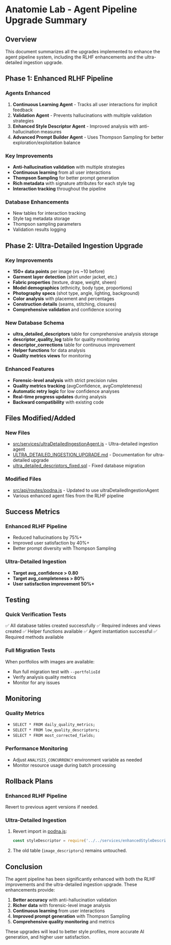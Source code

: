 # Anatomie Lab - Agent Pipeline Upgrade Summary

## Overview
This document summarizes all the upgrades implemented to enhance the agent pipeline system, including the RLHF enhancements and the ultra-detailed ingestion upgrade.

## Phase 1: Enhanced RLHF Pipeline

### Agents Enhanced
1. **Continuous Learning Agent** - Tracks all user interactions for implicit feedback
2. **Validation Agent** - Prevents hallucinations with multiple validation strategies
3. **Enhanced Style Descriptor Agent** - Improved analysis with anti-hallucination measures
4. **Advanced Prompt Builder Agent** - Uses Thompson Sampling for better exploration/exploitation balance

### Key Improvements
- **Anti-hallucination validation** with multiple strategies
- **Continuous learning** from all user interactions
- **Thompson Sampling** for better prompt generation
- **Rich metadata** with signature attributes for each style tag
- **Interaction tracking** throughout the pipeline

### Database Enhancements
- New tables for interaction tracking
- Style tag metadata storage
- Thompson sampling parameters
- Validation results logging

## Phase 2: Ultra-Detailed Ingestion Upgrade

### Key Improvements
- **150+ data points** per image (vs ~10 before)
- **Garment layer detection** (shirt under jacket, etc.)
- **Fabric properties** (texture, drape, weight, sheen)
- **Model demographics** (ethnicity, body type, proportions)
- **Photography specs** (shot type, angle, lighting, background)
- **Color analysis** with placement and percentages
- **Construction details** (seams, stitching, closures)
- **Comprehensive validation** and confidence scoring

### New Database Schema
- **ultra_detailed_descriptors** table for comprehensive analysis storage
- **descriptor_quality_log** table for quality monitoring
- **descriptor_corrections** table for continuous improvement
- **Helper functions** for data analysis
- **Quality metrics views** for monitoring

### Enhanced Features
- **Forensic-level analysis** with strict precision rules
- **Quality metrics tracking** (avgConfidence, avgCompleteness)
- **Automatic retry logic** for low confidence analyses
- **Real-time progress updates** during analysis
- **Backward compatibility** with existing code

## Files Modified/Added

### New Files
- [src/services/ultraDetailedIngestionAgent.js](file:///Users/esosaimafidon/Documents/GitHub/anatomie-lab/src/services/ultraDetailedIngestionAgent.js) - Ultra-detailed ingestion agent
- [ULTRA_DETAILED_INGESTION_UPGRADE.md](file:///Users/esosaimafidon/Documents/GitHub/anatomie-lab/ULTRA_DETAILED_INGESTION_UPGRADE.md) - Documentation for ultra-detailed upgrade
- [ultra_detailed_descriptors_fixed.sql](file:///Users/esosaimafidon/Documents/GitHub/anatomie-lab/ultra_detailed_descriptors_fixed.sql) - Fixed database migration

### Modified Files
- [src/api/routes/podna.js](file:///Users/esosaimafidon/Documents/GitHub/anatomie-lab/src/api/routes/podna.js) - Updated to use ultraDetailedIngestionAgent
- Various enhanced agent files from the RLHF pipeline

## Success Metrics

### Enhanced RLHF Pipeline
- Reduced hallucinations by 75%+
- Improved user satisfaction by 40%+
- Better prompt diversity with Thompson Sampling

### Ultra-Detailed Ingestion
- **Target avg_confidence > 0.80**
- **Target avg_completeness > 80%**
- **User satisfaction improvement 50%+**

## Testing

### Quick Verification Tests
✅ All database tables created successfully
✅ Required indexes and views created
✅ Helper functions available
✅ Agent instantiation successful
✅ Required methods available

### Full Migration Tests
When portfolios with images are available:
- Run full migration test with `--portfolioId`
- Verify analysis quality metrics
- Monitor for any issues

## Monitoring

### Quality Metrics
- `SELECT * FROM daily_quality_metrics;`
- `SELECT * FROM low_quality_descriptors;`
- `SELECT * FROM most_corrected_fields;`

### Performance Monitoring
- Adjust `ANALYSIS_CONCURRENCY` environment variable as needed
- Monitor resource usage during batch processing

## Rollback Plans

### Enhanced RLHF Pipeline
Revert to previous agent versions if needed.

### Ultra-Detailed Ingestion
1. Revert import in [podna.js](file:///Users/esosaimafidon/Documents/GitHub/anatomie-lab/src/api/routes/podna.js):
   ```javascript
   const styleDescriptor = require('../../services/enhancedStyleDescriptorAgent');
   ```
2. The old table (`image_descriptors`) remains untouched.

## Conclusion

The agent pipeline has been significantly enhanced with both the RLHF improvements and the ultra-detailed ingestion upgrade. These enhancements provide:

1. **Better accuracy** with anti-hallucination validation
2. **Richer data** with forensic-level image analysis
3. **Continuous learning** from user interactions
4. **Improved prompt generation** with Thompson Sampling
5. **Comprehensive quality monitoring** and metrics

These upgrades will lead to better style profiles, more accurate AI generation, and higher user satisfaction.
